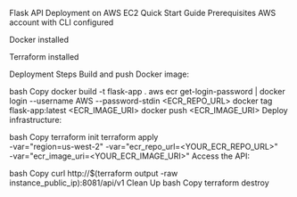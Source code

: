 Flask API Deployment on AWS EC2
Quick Start Guide
Prerequisites
AWS account with CLI configured

Docker installed

Terraform installed

Deployment Steps
Build and push Docker image:

bash
Copy
docker build -t flask-app .
aws ecr get-login-password | docker login --username AWS --password-stdin <ECR_REPO_URL>
docker tag flask-app:latest <ECR_IMAGE_URI>
docker push <ECR_IMAGE_URI>
Deploy infrastructure:

bash
Copy
terraform init
terraform apply \
  -var="region=us-west-2"
  -var="ecr_repo_url=<YOUR_ECR_REPO_URL>" \
  -var="ecr_image_uri=<YOUR_ECR_IMAGE_URI>"
Access the API:

bash
Copy
curl http://$(terraform output -raw instance_public_ip):8081/api/v1
Clean Up
bash
Copy
terraform destroy